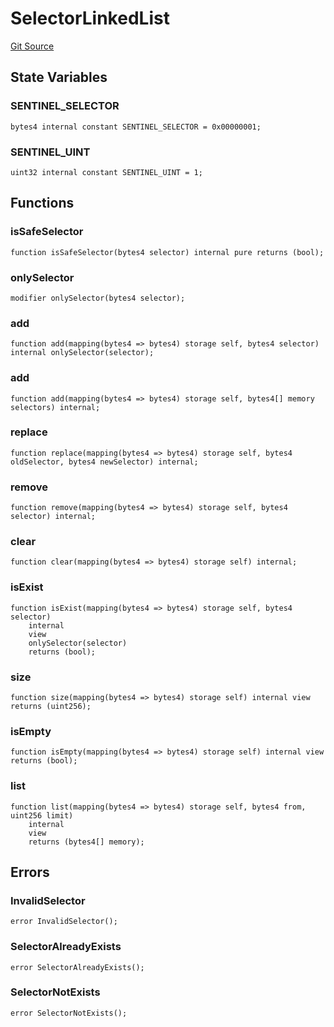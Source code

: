# SelectorLinkedList
[Git Source](https://github.com/TrueWallet/contracts/blob/43e94f0622a36448f24323cfe74a0e2604784f80/src/libraries/SelectorLinkedList.sol)


## State Variables
### SENTINEL_SELECTOR

```solidity
bytes4 internal constant SENTINEL_SELECTOR = 0x00000001;
```


### SENTINEL_UINT

```solidity
uint32 internal constant SENTINEL_UINT = 1;
```


## Functions
### isSafeSelector


```solidity
function isSafeSelector(bytes4 selector) internal pure returns (bool);
```

### onlySelector


```solidity
modifier onlySelector(bytes4 selector);
```

### add


```solidity
function add(mapping(bytes4 => bytes4) storage self, bytes4 selector) internal onlySelector(selector);
```

### add


```solidity
function add(mapping(bytes4 => bytes4) storage self, bytes4[] memory selectors) internal;
```

### replace


```solidity
function replace(mapping(bytes4 => bytes4) storage self, bytes4 oldSelector, bytes4 newSelector) internal;
```

### remove


```solidity
function remove(mapping(bytes4 => bytes4) storage self, bytes4 selector) internal;
```

### clear


```solidity
function clear(mapping(bytes4 => bytes4) storage self) internal;
```

### isExist


```solidity
function isExist(mapping(bytes4 => bytes4) storage self, bytes4 selector)
    internal
    view
    onlySelector(selector)
    returns (bool);
```

### size


```solidity
function size(mapping(bytes4 => bytes4) storage self) internal view returns (uint256);
```

### isEmpty


```solidity
function isEmpty(mapping(bytes4 => bytes4) storage self) internal view returns (bool);
```

### list


```solidity
function list(mapping(bytes4 => bytes4) storage self, bytes4 from, uint256 limit)
    internal
    view
    returns (bytes4[] memory);
```

## Errors
### InvalidSelector

```solidity
error InvalidSelector();
```

### SelectorAlreadyExists

```solidity
error SelectorAlreadyExists();
```

### SelectorNotExists

```solidity
error SelectorNotExists();
```

